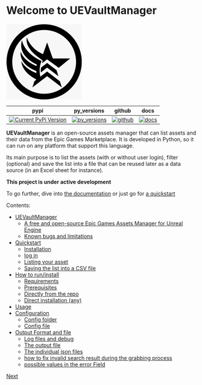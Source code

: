 Welcome to UEVaultManager
==========================================
![UEVM_200x200.png](UEVaultManager%2Fassets%2FUEVM_200x200.png)

| pypi                                                                                                                 | py_versions                                                                                                          | github                                                                                                                         | docs                                                                                                                               |
|----------------------------------------------------------------------------------------------------------------------|----------------------------------------------------------------------------------------------------------------------|--------------------------------------------------------------------------------------------------------------------------------|------------------------------------------------------------------------------------------------------------------------------------|
| [![Current PyPi Version](https://img.shields.io/pypi/v/uevaultmanager)](https://pypi.python.org/pypi/uevaultmanager) | [![py_versions](https://img.shields.io/pypi/pyversions/uevaultmanager)](https://pypi.python.org/pypi/uevaultmanager) | [![github](https://img.shields.io/github/v/tag/LaurentOngaro/uevaultmanager)](https://github.com/LaurentOngaro/UEVaultManager) | [![docs](https://img.shields.io/readthedocs/uevaultmanager/latest)](https://uevaultmanager.readthedocs.io/en/latest/?badge=latest) |

**UEVaultManager** is an open-source assets manager that can list assets and
their data from the Epic Games Marketplace. It is developed in Python, so
it can run on any platform that support this language.

Its main purpose is to list the assets (with or without user login),
filter (optional) and save the list into a file that can be reused later
as a data source (in an Excel sheet for instance).

**This project is under active development**

To go further, dive into [the documentation](https://uevaultmanager.readthedocs.io/en/latest/index.html) or just go
for [a quickstart](https://uevaultmanager.readthedocs.io/en/latest/quickstart.html)

Contents:

* [UEVaultManager](https://uevaultmanager.readthedocs.io/en/latest/intro.html)
  * [A free and open-source Epic Games Assets Manager for Unreal Engine](https://uevaultmanager.readthedocs.io/en/latest/intro.html#a-free-and-open-source-epic-games-assets-manager-for-unreal-engine)
  * [Known bugs and limitations](https://uevaultmanager.readthedocs.io/en/latest/intro.html#known-bugs-and-limitations)
* [Quickstart](https://uevaultmanager.readthedocs.io/en/latest/quickstart.html)
  * [Installation](https://uevaultmanager.readthedocs.io/en/latest/quickstart.html#installation)
  * [log in](https://uevaultmanager.readthedocs.io/en/latest/quickstart.html#log-in)
  * [Listing your asset](https://uevaultmanager.readthedocs.io/en/latest/quickstart.html#listing-your-asset)
  * [Saving the list into a CSV file](https://uevaultmanager.readthedocs.io/en/latest/quickstart.html#saving-the-list-into-a-csv-file)
* [How to run/install](https://uevaultmanager.readthedocs.io/en/latest/setup.html)
  * [Requirements](https://uevaultmanager.readthedocs.io/en/latest/setup.html#requirements)
  * [Prerequisites](https://uevaultmanager.readthedocs.io/en/latest/setup.html#prerequisites)
  * [Directly from the repo](https://uevaultmanager.readthedocs.io/en/latest/setup.html#directly-from-the-repo)
  * [Direct installation (any)](https://uevaultmanager.readthedocs.io/en/latest/setup.html#direct-installation-any)
* [Usage](https://uevaultmanager.readthedocs.io/en/latest/usage.html)
* [Configuration](https://uevaultmanager.readthedocs.io/en/latest/configuration.html)
  * [Config folder](https://uevaultmanager.readthedocs.io/en/latest/configuration.html#config-folder)
  * [Config file](https://uevaultmanager.readthedocs.io/en/latest/configuration.html#config-file)
* [Output Format and file](https://uevaultmanager.readthedocs.io/en/latest/output.html)
  * [Log files and debug](https://uevaultmanager.readthedocs.io/en/latest/output.html#log-files-and-debug)
  * [The output file](https://uevaultmanager.readthedocs.io/en/latest/output.html#the-output-file)
  * [The individual json files](https://uevaultmanager.readthedocs.io/en/latest/output.html#the-individual-json-files)
  * [how to fix invalid search result during the grabbing process](https://uevaultmanager.readthedocs.io/en/latest/output.html#how-to-fix-invalid-search-result-during-the-grabbing-process)
  * [possible values in the error Field](https://uevaultmanager.readthedocs.io/en/latest/output.html#possible-values-in-the-error-field)

[Next](https://uevaultmanager.readthedocs.io/en/latest/intro.html "UEVaultManager")
